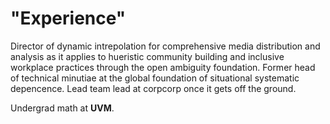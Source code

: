 # "Experience"
Director of dynamic intrepolation for comprehensive media distribution and analysis as it applies to hueristic community building and inclusive workplace practices through the open ambiguity foundation. Former head of technical minutiae at the global foundation of situational systematic depencence. Lead team lead at corpcorp once it gets off the ground.

Undergrad math at **UVM**. 
